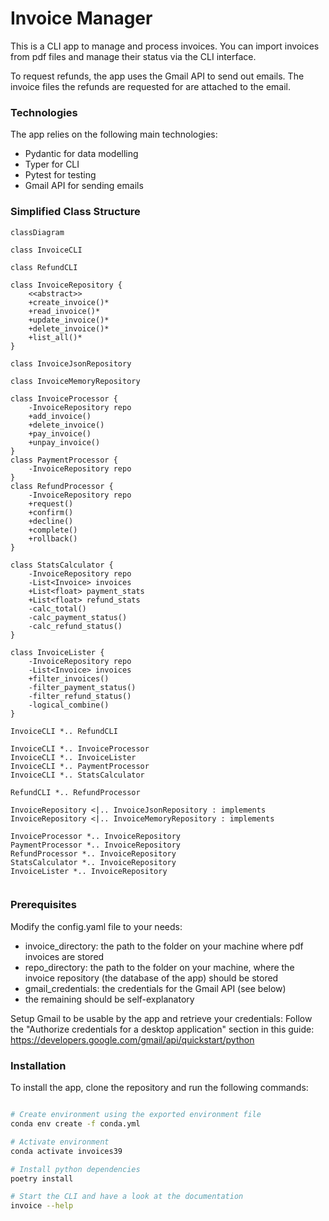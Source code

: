# Invoice Manager

This is a CLI app to manage and process invoices. You can import invoices from pdf files and manage their status via the CLI interface.

To request refunds, the app uses the Gmail API to send out emails. The invoice files the refunds are requested for are attached to the email.

### Technologies

The app relies on the following main technologies:

- Pydantic for data modelling
- Typer for CLI
- Pytest for testing
- Gmail API for sending emails


### Simplified Class Structure

```mermaid
classDiagram

class InvoiceCLI

class RefundCLI

class InvoiceRepository {
    <<abstract>>
    +create_invoice()*
    +read_invoice()*
    +update_invoice()*
    +delete_invoice()*
    +list_all()*
}

class InvoiceJsonRepository

class InvoiceMemoryRepository

class InvoiceProcessor {
    -InvoiceRepository repo
    +add_invoice()
    +delete_invoice()
    +pay_invoice()
    +unpay_invoice()
}
class PaymentProcessor {
    -InvoiceRepository repo
}
class RefundProcessor {
    -InvoiceRepository repo
    +request()
    +confirm()
    +decline()
    +complete()
    +rollback()
}

class StatsCalculator {
    -InvoiceRepository repo
    -List<Invoice> invoices
    +List<float> payment_stats
    +List<float> refund_stats
    -calc_total()
    -calc_payment_status()
    -calc_refund_status()
}

class InvoiceLister {
    -InvoiceRepository repo
    -List<Invoice> invoices
    +filter_invoices()
    -filter_payment_status()
    -filter_refund_status()
    -logical_combine()
}

InvoiceCLI *.. RefundCLI

InvoiceCLI *.. InvoiceProcessor
InvoiceCLI *.. InvoiceLister
InvoiceCLI *.. PaymentProcessor
InvoiceCLI *.. StatsCalculator

RefundCLI *.. RefundProcessor

InvoiceRepository <|.. InvoiceJsonRepository : implements
InvoiceRepository <|.. InvoiceMemoryRepository : implements
  
InvoiceProcessor *.. InvoiceRepository 
PaymentProcessor *.. InvoiceRepository
RefundProcessor *.. InvoiceRepository
StatsCalculator *.. InvoiceRepository
InvoiceLister *.. InvoiceRepository
    
```

### Prerequisites

Modify the config.yaml file to your needs:

- invoice_directory: the path to the folder on your machine where pdf invoices are stored
- repo_directory: the path to the folder on your machine, where the invoice repository (the database of the app) should be stored
- gmail_credentials: the credentials for the Gmail API (see below)
- the remaining should be self-explanatory

Setup Gmail to be usable by the app and retrieve your credentials:
Follow the "Authorize credentials for a desktop application" section in this guide: https://developers.google.com/gmail/api/quickstart/python


### Installation

To install the app, clone the repository and run the following commands:

```bash

# Create environment using the exported environment file
conda env create -f conda.yml

# Activate environment
conda activate invoices39

# Install python dependencies
poetry install

# Start the CLI and have a look at the documentation
invoice --help

```
